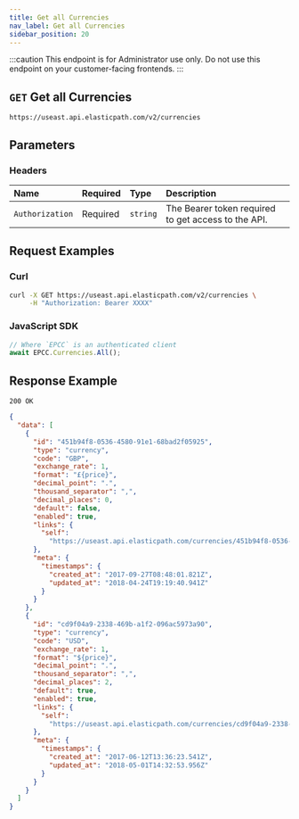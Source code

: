 ```yaml
---
title: Get all Currencies
nav_label: Get all Currencies
sidebar_position: 20
---
```


:::caution
This endpoint is for Administrator use only. Do not use this endpoint on your customer-facing frontends.
:::

## `GET` Get all Currencies

```http
https://useast.api.elasticpath.com/v2/currencies
```

## Parameters

### Headers

| Name | Required | Type | Description |
| :--- | :--- | :--- | :--- |
| `Authorization` | Required | `string` | The Bearer token required to get access to the API. |

## Request Examples

### Curl

```bash
curl -X GET https://useast.api.elasticpath.com/v2/currencies \
     -H "Authorization: Bearer XXXX"
```

### JavaScript SDK

```javascript
// Where `EPCC` is an authenticated client
await EPCC.Currencies.All();
```

## Response Example

`200 OK`


```json
{
  "data": [
    {
      "id": "451b94f8-0536-4580-91e1-68bad2f05925",
      "type": "currency",
      "code": "GBP",
      "exchange_rate": 1,
      "format": "£{price}",
      "decimal_point": ".",
      "thousand_separator": ",",
      "decimal_places": 0,
      "default": false,
      "enabled": true,
      "links": {
        "self":
          "https://useast.api.elasticpath.com/currencies/451b94f8-0536-4580-91e1-68bad2f05925"
      },
      "meta": {
        "timestamps": {
          "created_at": "2017-09-27T08:48:01.821Z",
          "updated_at": "2018-04-24T19:19:40.941Z"
        }
      }
    },
    {
      "id": "cd9f04a9-2338-469b-a1f2-096ac5973a90",
      "type": "currency",
      "code": "USD",
      "exchange_rate": 1,
      "format": "${price}",
      "decimal_point": ".",
      "thousand_separator": ",",
      "decimal_places": 2,
      "default": true,
      "enabled": true,
      "links": {
        "self":
          "https://useast.api.elasticpath.com/currencies/cd9f04a9-2338-469b-a1f2-096ac5973a90"
      },
      "meta": {
        "timestamps": {
          "created_at": "2017-06-12T13:36:23.541Z",
          "updated_at": "2018-05-01T14:32:53.956Z"
        }
      }
    }
  ]
}
```
